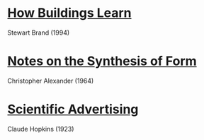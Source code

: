 # [How Buildings Learn](https://github.com/danritz/books/blob/master/How-Buildings-Learn.md)
Stewart Brand (1994)

# [Notes on the Synthesis of Form](https://github.com/danritz/books/blob/master/Notes-on-the-Synthesis-of-Form.md)
Christopher Alexander (1964)

# [Scientific Advertising](https://github.com/danritz/books/blob/master/Scientific-Advertising.md)
Claude Hopkins (1923)
